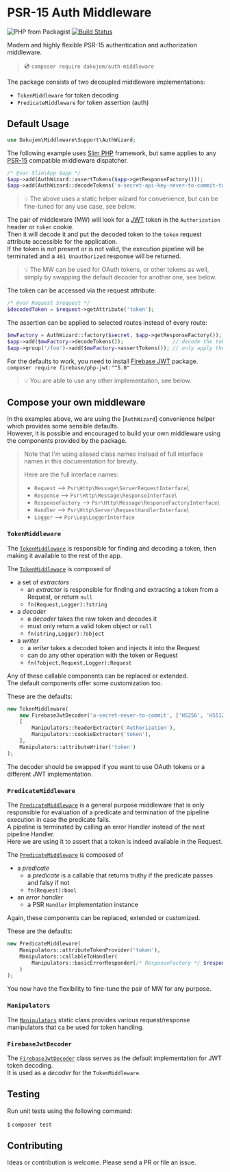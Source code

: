 # PSR-15 Auth Middleware

![PHP from Packagist](https://img.shields.io/packagist/php-v/dakujem/auth-middleware)
[![Build Status](https://travis-ci.org/dakujem/auth-middleware.svg?branch=main)](https://travis-ci.org/dakujem/auth-middleware)

Modern and highly flexible PSR-15 authentication and authorization middleware.

> 💿 `composer require dakujem/auth-middleware`


The package consists of two decoupled middleware implementations:
- `TokenMiddleware` for token decoding
- `PredicateMiddleware` for token assertion (auth)


## Default Usage

```php
use Dakujem\Middleware\Support\AuthWizard;
```

The following example uses [Slim PHP](https://www.slimframework.com) framework,
but same applies to any [PSR-15](https://www.php-fig.org/psr/psr-15/) compatible middleware dispatcher.
```php
/* @var Slim\App $app */
$app->add(AuthWizard::assertTokens($app->getResponseFactory()));
$app->add(AuthWizard::decodeTokens('a-secret-api-key-never-to-commit-to-a-repo'));
```
> 💡 The above uses a static helper wizard for convenience, but can be fine-tuned for any use case, see below.

The pair of middleware (MW) will look for a [JWT](https://jwt.io/introduction/)
token in the `Authorization` header or `token` cookie.\
Then it will decode it and put the decoded token to the `token` request attribute accessible for the application.\
If the token is not present or is not valid, the execution pipeline will be terminated
and a `401 Unauthorized` response will be returned.

> 💡 The MW can be used for OAuth tokens, or other tokens as well,
> simply by swapping the default decoder for another one, see below.

The token can be accessed via the request attribute:
```php
/* @var Request $request */
$decodedToken = $request->getAttribute('token');
```

The assertion can be applied to selected routes instead of every route:
```php
$mwFactory = AuthWizard::factory($secret, $app->getResponseFactory());
$app->add($mwFactory->decodeTokens());                // decode the token for all routes, but
$app->group('/foo')->add($mwFactory->assertTokens()); // only apply the assertion for selected ones
```

For the defaults to work, you need to install [Firebase JWT](https://github.com/firebase/php-jwt) package.\
`composer require firebase/php-jwt:"^5.0"`

> 💡 You are able to use any other implementation, see below.


## Compose your own middleware

In the examples above, we are using the [`AuthWizard`] convenience helper which provides some sensible defaults.\
However, it is possible and encouraged to build your own middleware using the components provided by the package.

>
> Note that I'm using aliased class names instead of full interface names in this documentation for brevity.
>
> Here are the full interface names:
> - `Request` --> `Psr\Http\Message\ServerRequestInterface`\
> - `Response` --> `Psr\Http\Message\ResponseInterface`\
> - `ResponseFactory` --> `Psr\Http\Message\ResponseFactoryInterface`\
> - `Handler` --> `Psr\Http\Server\RequestHandlerInterface`\
> - `Logger` --> `Psr\Log\LoggerInterface`
>


### `TokenMiddleware`

The [`TokenMiddleware`] is responsible for finding and decoding a token,
then making it available to the rest of the app.

The [`TokenMiddleware`] is composed of
- a set of _extractors_
    - an _extractor_ is responsible for finding and extracting a token from a Request, or return `null`
    - `fn(Request,Logger):?string`
- a _decoder_
    - a _decoder_ takes the raw token and decodes it
    - must only return a valid token object or `null`
    - `fn(string,Logger):?object`
- a _writer_
    - a _writer_ takes a decoded token and injects it into the Request
    - can do any other operation with the token or Request
    - `fn(?object,Request,Logger):Request`

Any of these callable components can be replaced or extended.\
The default components offer some customization too.

These are the defaults:
```php
new TokenMiddleware(
    new FirebaseJwtDecoder('a-secret-never-to-commit', ['HS256', 'HS512', 'HS384']),
    [
        Manipulators::headerExtractor('Authorization'),
        Manipulators::cookieExtractor('token'),
    ],
    Manipulators::attributeWriter('token')
);
```
The decoder should be swapped if you want to use OAuth tokens or a different JWT implementation.


### `PredicateMiddleware`

The [`PredicateMiddleware`] is a general purpose middleware that is only responsible for evaluation of a predicate and
termination of the pipeline execution in case the predicate fails.\
A pipeline is terminated by calling an error Handler instead of the next pipeline Handler.\
Here we are using it to assert that a token is indeed available in the Request.

The [`PredicateMiddleware`] is composed of
- a _predicate_
    - a _predicate_ is a callable that returns truthy if the predicate passes and falsy if not
    - `fn(Request):bool`
- an _error handler_
    - a PSR `Handler` implementation instance

Again, these components can be replaced, extended or customized.

These are the defaults:
```php
new PredicateMiddleware(
    Manipulators::attributeTokenProvider('token'),
    Manipulators::callableToHandler(
        Manipulators::basicErrorResponder(/* ResponseFactory */ $responseFactory, 401)
    )
);
```

You now have the flexibility to fine-tune the pair of MW for any purpose.


### `Manipulators`

The [`Manipulators`] static class provides various request/response manipulators that ca be used for token handling.


### `FirebaseJwtDecoder`

The [`FirebaseJwtDecoder`] class serves as the default implementation for JWT token decoding.\
It is used as a _decoder_ for the `TokenMiddleware`.



## Testing

Run unit tests using the following command:

`$` `composer test`


## Contributing

Ideas or contribution is welcome. Please send a PR or file an issue.



[`TokenMiddleware`]: src/TokenMiddleware.php
[`PredicateMiddleware`]: src/PredicateMiddleware.php
[`Manipulators`]: src/Manipulators.php
[`FirebaseJwtDecoder`]: src/FirebaseJwtDecoder.php

